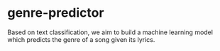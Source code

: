 # genre-predictor
Based on text classification, we aim to build a machine learning model which predicts the genre of a song given its lyrics.
